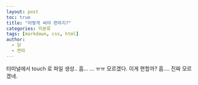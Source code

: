 ```yaml
---
layout: post
toc: true
title: "어떻게 써야 편하지?"
categories: 미분류
tags: [markdown, css, html]
author:
  - 닭
  - 찐따
---
```


터미널에서 touch 로 파일 생성..
흠... ...  ㅠㅠ 모르겠다. 이게 편할까? 흠....
진짜 모르겠네.
